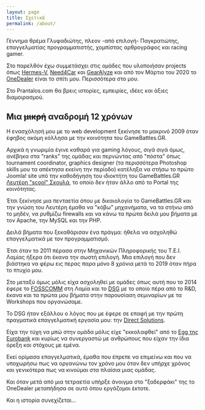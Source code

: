```yaml
---
layout: page
title: Σχετικά
permalink: /about/
---
```

Γέννημα θρέμα Γλυφαδιώτης, πλεον -από επιλογή- Παγκρατιώτης, επαγγελματίας 
προγραμματιστής, χομπίστας αρθρογράφος και racing gamer.

Στο παρελθόν έχω συμμετάσχει στις ομάδες που υλοποιήσαν projects όπως
[Hermes-V][hv], [Need4Car][n4c] και [GearAlyze][ga] και από τον Μάρτιο του 2020
το [OneDealer][od] είναι το σπίτι μου. Περισσότερα στο 
    <a
        class="btn btn-outline-dark btn-sm btn-floating m-1"
        href="https://www.linkedin.com/in/johnprantalos/" 
        role="button"
        target="_blank"
    >
        <i class="fab fa-linkedin-in"></i>
    </a>
μου.

Στο Prantalos.com θα βρεις ιστορίες, εμπειρίες, ιδέες και άξιες διαμοιρασμού.


## Μια ~~μικρή~~ αναδρομή 12 χρόνων

Η ενασχόλησή μου με το web development ξεκίνησε το μακρινό 2009 όταν έφηβος
ακόμη κόλλησα με την κοινότητα του GameBattles.GR.

Αρχικά η γνωριμία έγινε καθαρά για gaming λόγους, σιγά σιγά όμως, ανέβηκα στα
"ranks" της ομάδας και περνώντας από "πόστα" όπως tournament coordinator,
graphics designer (τα περισσότερα Photoshop skills μου τα απέκτησα εκείνη την
περίοδο) κατέληξα να στήσω το πρώτο Joomla! site υπό την καθοδήγηση του
ιδιοκτήτη του GameBattles.GR [Λευτέρη "scool" Σκουλά][ls], το οποίο δεν ήταν
άλλο από το Portal της κοινότητας.

Έτσι ξεκίνησε μια πενταετία όπου με δικαιολογία το GameBattles.GR και την γνώση
του Λευτέρη έμαθα να "κόβω" μηχανήματα, να τα στήνω από το μηδέν, να ρυθμίζω
firewalls και να κάνω τα πρώτα δειλά μου βήματα με τον Apache, την MySQL και την
PHP.

Δειλά βήματα που ξεκαθάρισαν ένα πράγμα: ήθελα να ασχοληθώ επαγγελματικά με τον
προγραμματισμό.

Έτσι όταν το 2011 πέρασα στην Μηχανικών Πληροφορικής του Τ.Ε.Ι. Λαμίας ήξερα
ότι έκανα την σωστή επιλογή. Μια επιλογή που δεν βιάστηκα να φέρω εις περας
παρα μόνο 8 χρόνια μετά το 2019 όταν πήρα το πτυχίο μου.

Στο μεταξύ όμως μόλις είχα ασχοληθεί με ομάδες όπως αυτή που το 2014 έφερε το 
[FOSSCOMM][fs] στη Λαμία και το [DSG][dsg] με το οποίο πέρα από το R&D, έκανα 
και τα πρώτα μου βήματα στην παρουσίαση σεμιναρίων με τα Workshops που
οργανώσαμε.

Το DSG ήταν εξάλλου ο λόγος που με έφερε σε επαφή με την πρώτη πραγματικά
επαγγελματική εργασία μου: την [Direct Solutions][ds].

Είχα την τύχη να μπώ στην ομάδα μόλις είχε "εκκολαφθεί" από το
[Egg της Eurobank][egg] και κυρίως να συνεργαστώ με ανθρώπους που είχαν την
ίδια όρεξη και στόχους με εμένα.

Εκεί ορίμασα επαγγελματικά, έμαθα που έπρεπε να επιμείνω και που να υποχωρήσω
πως να οργανώνω τον χρόνο μου όταν δεν υπήρχε χρόνος και γενικότερα πως να
κινούμαι στα πλαίσια μιας ομάδας.

Και όταν μετά από μια τετραετία υπήρξε άνοιγμα στο "ξαδερφάκι" της το OneDealer
μεταπήδησα σε αυτό όπου εργάζομαι έκτοτε.

Και η ιστορία συνεχίζεται...

[hv]: https://www.hermes-v.com
[n4c]: https://www.need4car.com
[ga]: https://www.directsolutions.gr/gearalyze/
[od]: https://www.onedealer.com/en/
[ls]: https://www.linkedin.com/in/scool/
[fs]: https://2014.fosscomm.gr/
[dsg]: http://dsg.teiste.gr/
[ds]: https://directsolutions.io/
[egg]: https://www.theegg.gr/el